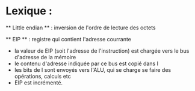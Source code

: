 # Lexique :

** Little endian ** : inversion de l'ordre de lecture des octets

** EIP ** : registre qui contient l'adresse courrante

- la valeur de EIP (soit l'adresse de l'instruction) est chargée vers le bus d'adresse de la mémoire
- le contenu d'adresse indiquée par ce bus est copié dans I
- les bits de I sont envoyés vers l'ALU, qui se charge se faire des opérations, calculs etc
- EIP est incrémenté.